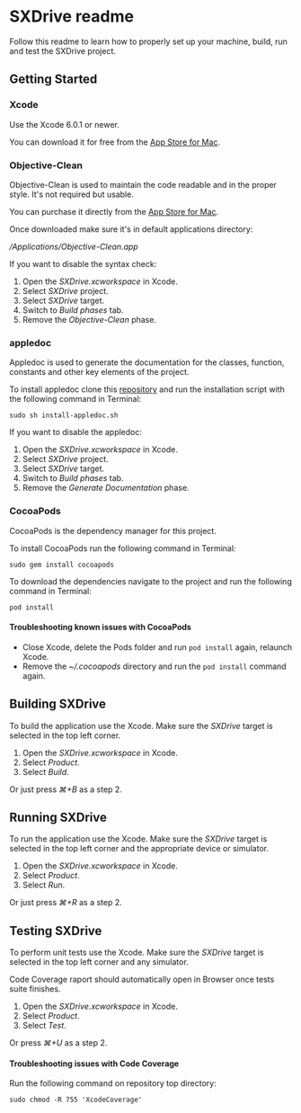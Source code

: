 # SXDrive readme

Follow this readme to learn how to properly set up your machine, build, run and test the SXDrive project.

## Getting Started

### Xcode

Use the Xcode 6.0.1 or newer.

You can download it for free from the [App Store for Mac](https://itunes.apple.com/us/app/objective-clean/id713910413?ls=1&mt=12).

### Objective-Clean

Objective-Clean is used to maintain the code readable and in the proper style. It's not required but usable.

You can purchase it directly from the 
[App Store for Mac](https://itunes.apple.com/us/app/objective-clean/id713910413?ls=1&mt=12).

Once downloaded make sure it's in default applications directory:

_/Applications/Objective-Clean.app_

If you want to disable the syntax check:

1. Open the _SXDrive.xcworkspace_ in Xcode.
2. Select _SXDrive_ project.
3. Select _SXDrive_ target.
4. Switch to _Build phases_ tab.
5. Remove the _Objective-Clean_ phase.

### appledoc

Appledoc is used to generate the documentation for the classes, function, constants and other key elements of the project.

To install appledoc clone this [repository](https://github.com/tomaz/appledoc) and run the installation script with the following command in Terminal:

`sudo sh install-appledoc.sh`

If you want to disable the appledoc:

1. Open the _SXDrive.xcworkspace_ in Xcode.
2. Select _SXDrive_ project.
3. Select _SXDrive_ target.
4. Switch to _Build phases_ tab.
5. Remove the _Generate Documentation_ phase.

### CocoaPods

CocoaPods is the dependency manager for this project.

To install CocoaPods run the following command in Terminal:

`sudo gem install cocoapods`

To download the dependencies navigate to the project and run the following command in Terminal:

`pod install`

#### Troubleshooting known issues with CocoaPods

- Close Xcode, delete the Pods folder and run `pod install` again, relaunch Xcode.
- Remove the _~/.cocoapods_ directory and run the `pod install` command again.

## Building SXDrive

To build the application use the Xcode. Make sure the _SXDrive_ target is selected in the top left corner.

1. Open the _SXDrive.xcworkspace_ in Xcode.
2. Select _Product_.
3. Select _Build_.

Or just press _⌘+B_ as a step 2.

## Running SXDrive

To run the application use the Xcode. Make sure the _SXDrive_ target is selected in the top left corner and the appropriate device or simulator.

1. Open the _SXDrive.xcworkspace_ in Xcode.
2. Select _Product_.
3. Select _Run_.

Or just press _⌘+R_ as a step 2.

## Testing SXDrive

To perform unit tests use the Xcode. Make sure the _SXDrive_ target is selected in the top left corner and any simulator.

Code Coverage raport should automatically open in Browser once tests suite finishes.

1. Open the _SXDrive.xcworkspace_ in Xcode.
2. Select _Product_.
3. Select _Test_.

Or press _⌘+U_ as a step 2.

#### Troubleshooting issues with Code Coverage

Run the following command on repository top directory:

`sudo chmod -R 755 'XcodeCoverage'`
